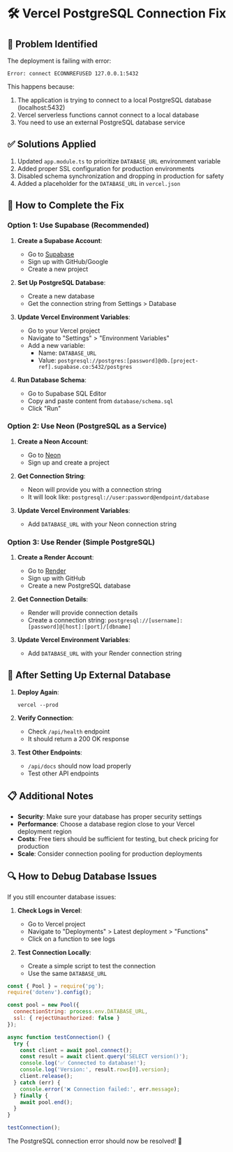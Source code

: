# 🛠️ Vercel PostgreSQL Connection Fix

## 🚨 Problem Identified

The deployment is failing with error:
```
Error: connect ECONNREFUSED 127.0.0.1:5432
```

This happens because:
1. The application is trying to connect to a local PostgreSQL database (localhost:5432)
2. Vercel serverless functions cannot connect to a local database
3. You need to use an external PostgreSQL database service

## ✅ Solutions Applied

1. Updated `app.module.ts` to prioritize `DATABASE_URL` environment variable
2. Added proper SSL configuration for production environments
3. Disabled schema synchronization and dropping in production for safety
4. Added a placeholder for the `DATABASE_URL` in `vercel.json`

## 🚀 How to Complete the Fix

### Option 1: Use Supabase (Recommended)

1. **Create a Supabase Account**:
   - Go to [Supabase](https://supabase.com/)
   - Sign up with GitHub/Google
   - Create a new project

2. **Set Up PostgreSQL Database**:
   - Create a new database
   - Get the connection string from Settings > Database

3. **Update Vercel Environment Variables**:
   - Go to your Vercel project
   - Navigate to "Settings" > "Environment Variables"
   - Add a new variable:
     - Name: `DATABASE_URL`
     - Value: `postgresql://postgres:[password]@db.[project-ref].supabase.co:5432/postgres`

4. **Run Database Schema**:
   - Go to Supabase SQL Editor
   - Copy and paste content from `database/schema.sql`
   - Click "Run"

### Option 2: Use Neon (PostgreSQL as a Service)

1. **Create a Neon Account**:
   - Go to [Neon](https://neon.tech/)
   - Sign up and create a project

2. **Get Connection String**:
   - Neon will provide you with a connection string
   - It will look like: `postgresql://user:password@endpoint/database`

3. **Update Vercel Environment Variables**:
   - Add `DATABASE_URL` with your Neon connection string

### Option 3: Use Render (Simple PostgreSQL)

1. **Create a Render Account**:
   - Go to [Render](https://render.com/)
   - Sign up with GitHub
   - Create a new PostgreSQL database

2. **Get Connection Details**:
   - Render will provide connection details
   - Create a connection string: `postgresql://[username]:[password]@[host]:[port]/[dbname]`

3. **Update Vercel Environment Variables**:
   - Add `DATABASE_URL` with your Render connection string

## 🔄 After Setting Up External Database

1. **Deploy Again**:
   ```
   vercel --prod
   ```

2. **Verify Connection**:
   - Check `/api/health` endpoint
   - It should return a 200 OK response

3. **Test Other Endpoints**:
   - `/api/docs` should now load properly
   - Test other API endpoints

## 📋 Additional Notes

- **Security**: Make sure your database has proper security settings
- **Performance**: Choose a database region close to your Vercel deployment region
- **Costs**: Free tiers should be sufficient for testing, but check pricing for production
- **Scale**: Consider connection pooling for production deployments

## 🔍 How to Debug Database Issues

If you still encounter database issues:

1. **Check Logs in Vercel**:
   - Go to Vercel project
   - Navigate to "Deployments" > Latest deployment > "Functions"
   - Click on a function to see logs

2. **Test Connection Locally**:
   - Create a simple script to test the connection
   - Use the same `DATABASE_URL`

```javascript
const { Pool } = require('pg');
require('dotenv').config();

const pool = new Pool({
  connectionString: process.env.DATABASE_URL,
  ssl: { rejectUnauthorized: false }
});

async function testConnection() {
  try {
    const client = await pool.connect();
    const result = await client.query('SELECT version()');
    console.log('✅ Connected to database!');
    console.log('Version:', result.rows[0].version);
    client.release();
  } catch (err) {
    console.error('❌ Connection failed:', err.message);
  } finally {
    await pool.end();
  }
}

testConnection();
```

The PostgreSQL connection error should now be resolved! 🎉